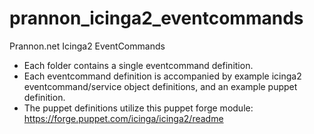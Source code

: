 # prannon_icinga2_eventcommands
Prannon.net Icinga2 EventCommands

* Each folder contains a single eventcommand definition.
* Each eventcommand definition is accompanied by example icinga2 eventcommand/service object definitions, and an example puppet definition.
* The puppet definitions utilize this puppet forge module: https://forge.puppet.com/icinga/icinga2/readme 
